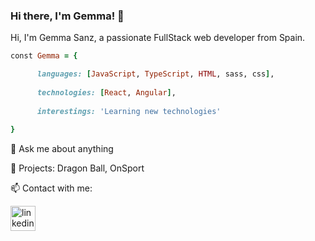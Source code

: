 ### Hi there, I'm Gemma! 👋

Hi, I'm Gemma Sanz, a passionate FullStack web developer from Spain.

```ruby
const Gemma = {

      languages: [JavaScript, TypeScript, HTML, sass, css],
  
      technologies: [React, Angular],
  
      interestings: 'Learning new technologies'
  
}
```

💬 Ask me about anything

🔭 Projects: Dragon Ball, OnSport

📫 Contact with me:


<p display=flex justify-content=center>
      
  <a href=https://www.linkedin.com/in/gemma-sanz-rabadan/><img src=https://www.iconfinder.com/data/icons/social-messaging-ui-color-shapes-2-free/128/social-linkedin-circle-512.png alt='linkedin' height=40px alt='Linkedin'></img></a>


</p>


<!--
**gemmas95/gemmas95** is a ✨ _special_ ✨ repository because its `README.md` (this file) appears on your GitHub profile.

Here are some ideas to get you started:

- 🔭 I’m currently working on ...
- 🌱 I’m currently learning ...
- 👯 I’m looking to collaborate on ...
- 🤔 I’m looking for help with ...
- 💬 Ask me about ...
- 📫 How to reach me: ...
- 😄 Pronouns: ...
- ⚡ Fun fact: ...
-->
